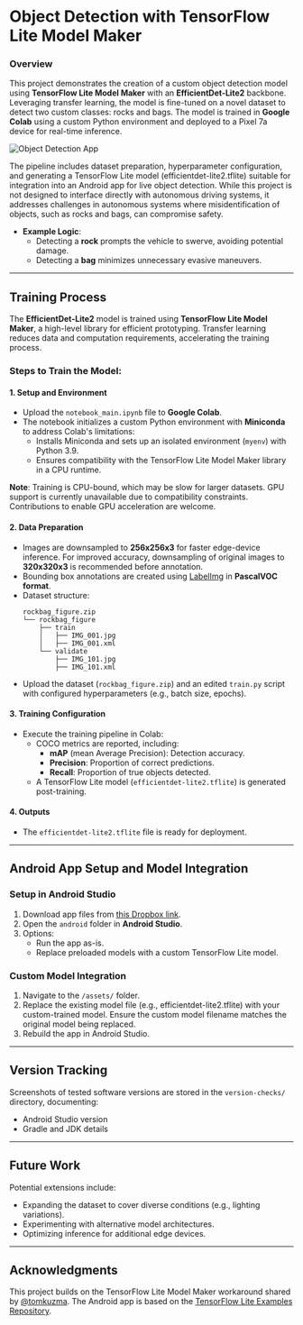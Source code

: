 # Object Detection with TensorFlow Lite Model Maker

### Overview

This project demonstrates the creation of a custom object detection model using **TensorFlow Lite Model Maker** with an **EfficientDet-Lite2** backbone. Leveraging transfer learning, the model is fine-tuned on a novel dataset to detect two custom classes: rocks and bags. The model is trained in **Google Colab** using a custom Python environment and deployed to a Pixel 7a device for real-time inference.

![Object Detection App](media/rockbag-tflite-android.gif)

The pipeline includes dataset preparation, hyperparameter configuration, and generating a TensorFlow Lite model (efficientdet-lite2.tflite) suitable for integration into an Android app for live object detection. While this project is not designed to interface directly with autonomous driving systems, it addresses challenges in autonomous systems where misidentification of objects, such as rocks and bags, can compromise safety.

- **Example Logic**:
  - Detecting a **rock** prompts the vehicle to swerve, avoiding potential damage.
  - Detecting a **bag** minimizes unnecessary evasive maneuvers.

---

## Training Process

The **EfficientDet-Lite2** model is trained using **TensorFlow Lite Model Maker**, a high-level library for efficient prototyping. Transfer learning reduces data and computation requirements, accelerating the training process.

### Steps to Train the Model:

#### 1. Setup and Environment
- Upload the `notebook_main.ipynb` file to **Google Colab**.
- The notebook initializes a custom Python environment with **Miniconda** to address Colab's limitations:
  - Installs Miniconda and sets up an isolated environment (`myenv`) with Python 3.9.
  - Ensures compatibility with the TensorFlow Lite Model Maker library in a CPU runtime.
  
**Note**: Training is CPU-bound, which may be slow for larger datasets. GPU support is currently unavailable due to compatibility constraints. Contributions to enable GPU acceleration are welcome.

#### 2. Data Preparation
- Images are downsampled to **256x256x3** for faster edge-device inference. For improved accuracy, downsampling of original images to **320x320x3** is recommended before annotation.
- Bounding box annotations are created using [LabelImg](https://github.com/heartexlabs/labelImg) in **PascalVOC format**.
- Dataset structure:
  ```
  rockbag_figure.zip
  └── rockbag_figure
      ├── train
      │   ├── IMG_001.jpg
      │   ├── IMG_001.xml
      └── validate
          ├── IMG_101.jpg
          ├── IMG_101.xml
  ```
- Upload the dataset (`rockbag_figure.zip`) and an edited `train.py` script with configured hyperparameters (e.g., batch size, epochs).

#### 3. Training Configuration
- Execute the training pipeline in Colab:
  - COCO metrics are reported, including:
    - **mAP** (mean Average Precision): Detection accuracy.
    - **Precision**: Proportion of correct predictions.
    - **Recall**: Proportion of true objects detected.
  - A TensorFlow Lite model (`efficientdet-lite2.tflite`) is generated post-training.

#### 4. Outputs
- The `efficientdet-lite2.tflite` file is ready for deployment.

---

## Android App Setup and Model Integration

### Setup in Android Studio
1. Download app files from [this Dropbox link](https://www.dropbox.com/scl/fi/dfqe9bbnwysucstnby31k/tflite-example-app.zip?rlkey=briqeuq2i99zk058nv32hpofq&st=5xv6wsex&dl=0).
2. Open the `android` folder in **Android Studio**.
3. Options:
   - Run the app as-is.
   - Replace preloaded models with a custom TensorFlow Lite model.

### Custom Model Integration
1. Navigate to the `/assets/` folder.
2. Replace the existing model file (e.g., efficientdet-lite2.tflite) with your custom-trained model. Ensure the custom model filename matches the original model being replaced.
3. Rebuild the app in Android Studio.

---

## Version Tracking

Screenshots of tested software versions are stored in the `version-checks/` directory, documenting:
- Android Studio version
- Gradle and JDK details

---

## Future Work

Potential extensions include:
- Expanding the dataset to cover diverse conditions (e.g., lighting variations).
- Experimenting with alternative model architectures.
- Optimizing inference for additional edge devices.

---

## Acknowledgments

This project builds on the TensorFlow Lite Model Maker workaround shared by [@tomkuzma](https://github.com/tensorflow/tensorflow/issues/60431#issuecomment-1574781146). The Android app is based on the [TensorFlow Lite Examples Repository](https://github.com/tensorflow/examples).
